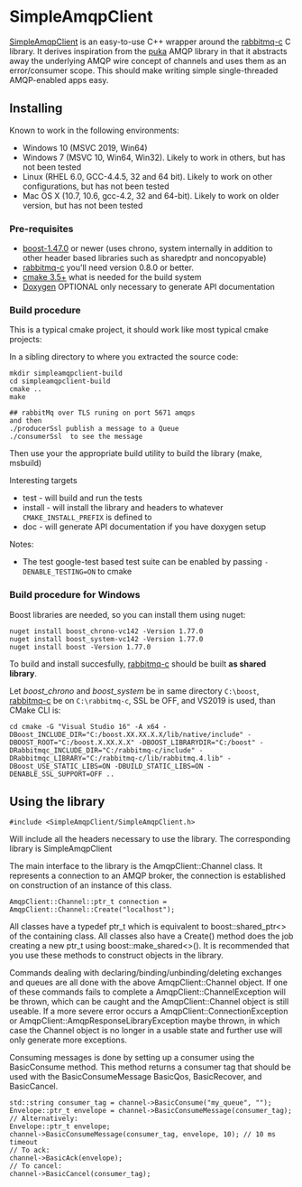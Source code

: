SimpleAmqpClient
==================

[SimpleAmqpClient](https://github.com/alanxz/SimpleAmqpClient) is an easy-to-use C++
wrapper around the [rabbitmq-c](https://github.com/alanxz/rabbitmq-c) C library.
It derives inspiration from the [puka](http://majek.github.com/puka/puka.html) AMQP library 
in that it abstracts away the underlying AMQP wire concept of channels and uses them
as an error/consumer scope. This should make writing simple single-threaded AMQP-enabled apps easy.

Installing
----------------

Known to work in the following environments:
- Windows 10 (MSVC 2019, Win64)
- Windows 7 (MSVC 10, Win64, Win32). Likely to work in others, but has not been tested
- Linux (RHEL 6.0, GCC-4.4.5, 32 and 64 bit). Likely to work on other configurations, but has not been tested
- Mac OS X (10.7, 10.6, gcc-4.2, 32 and 64-bit). Likely to work on older version, but has not been tested

### Pre-requisites
+  [boost-1.47.0](http://www.boost.org/) or newer (uses chrono, system internally in addition to other header based libraries such as sharedptr and noncopyable)
+  [rabbitmq-c](http://github.com/alanxz/rabbitmq-c) you'll need version 0.8.0 or better.
+  [cmake 3.5+](http://www.cmake.org/) what is needed for the build system
+  [Doxygen](http://www.stack.nl/~dimitri/doxygen/) OPTIONAL only necessary to generate API documentation

### Build procedure
This is a typical cmake project, it should work like most typical cmake projects:

In a sibling directory to where you extracted the source code:

    mkdir simpleamqpclient-build
    cd simpleamqpclient-build
    cmake ..
    make
    
    ## rabbitMq over TLS runing on port 5671 amqps
    and then
    ./producerSsl publish a message to a Queue
    ./consumerSsl  to see the message 

Then use your the appropriate build utility to build the library (make, msbuild)

Interesting targets
+  test - will build and run the tests
+  install - will install the library and headers to whatever `CMAKE_INSTALL_PREFIX` is defined to
+  doc - will generate API documentation if you have doxygen setup

Notes:
+ The test google-test based test suite can be enabled by passing `-DENABLE_TESTING=ON` to
  cmake

### Build procedure for Windows

Boost libraries are needed, so you can install them using nuget:
```
nuget install boost_chrono-vc142 -Version 1.77.0
nuget install boost_system-vc142 -Version 1.77.0
nuget install boost -Version 1.77.0
```
To build and install succesfully, [rabbitmq-c](https://github.com/alanxz/rabbitmq-c) should be built **as shared library**.

Let *boost_chrono* and *boost_system* be in same directory ```C:\boost```, [rabbitmq-c](https://github.com/alanxz/rabbitmq-c) be on ```C:\rabbitmq-c```,
SSL be OFF, and VS2019 is used, than CMake CLI is:
```
cd cmake -G "Visual Studio 16" -A x64 -DBoost_INCLUDE_DIR="C:/boost.XX.XX.X.X/lib/native/include" -DBOOST_ROOT="C:/boost.X.XX.X.X" -DBOOST_LIBRARYDIR="C:/boost" -DRabbitmqc_INCLUDE_DIR="C:/rabbitmq-c/include" -DRabbitmqc_LIBRARY="C:/rabbitmq-c/lib/rabbitmq.4.lib" -DBoost_USE_STATIC_LIBS=ON -DBUILD_STATIC_LIBS=ON -DENABLE_SSL_SUPPORT=OFF ..
```

Using the library
-----------------

    #include <SimpleAmqpClient/SimpleAmqpClient.h>

Will include all the headers necessary to use the library.
The corresponding library is SimpleAmqpClient

The main interface to the library is the AmqpClient::Channel class.  It represents
a connection to an AMQP broker, the connection is established on construction of an
instance of this class.

    AmqpClient::Channel::ptr_t connection = AmqpClient::Channel::Create("localhost");

All classes have a typedef ptr_t which is equivalent to boost::shared_ptr<> of the 
containing class.  All classes also have a Create() method does the job creating a new
ptr_t using boost::make_shared<>(). It is recommended that you use these methods
to construct objects in the library.

Commands dealing with declaring/binding/unbinding/deleting exchanges and queues are
all done with the above AmqpClient::Channel object. If one of these commands
fails to complete a AmqpClient::ChannelException will be thrown, which can be caught
and the AmqpClient::Channel object is still useable.  If a more severe error occurs
a AmqpClient::ConnectionException or AmqpClient::AmqpResponseLibraryException maybe
thrown, in which case the Channel object is no longer in a usable state and further
use will only generate more exceptions.

Consuming messages is done by setting up a consumer using the BasicConsume method.
This method returns a consumer tag that should be used with the BasicConsumeMessage
BasicQos, BasicRecover, and BasicCancel.

    std::string consumer_tag = channel->BasicConsume("my_queue", "");
    Envelope::ptr_t envelope = channel->BasicConsumeMessage(consumer_tag);
    // Alternatively:
    Envelope::ptr_t envelope;
    channel->BasicConsumeMessage(consumer_tag, envelope, 10); // 10 ms timeout
    // To ack:
    channel->BasicAck(envelope);
    // To cancel:
    channel->BasicCancel(consumer_tag);

